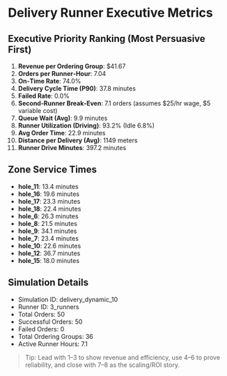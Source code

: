 # Delivery Runner Executive Metrics

## Executive Priority Ranking (Most Persuasive First)
1. **Revenue per Ordering Group**: $41.67
2. **Orders per Runner‑Hour**: 7.04
3. **On‑Time Rate**: 74.0%
4. **Delivery Cycle Time (P90)**: 37.8 minutes
5. **Failed Rate**: 0.0%
6. **Second‑Runner Break‑Even**: 7.1 orders (assumes $25/hr wage, $5 variable cost)
7. **Queue Wait (Avg)**: 9.9 minutes
8. **Runner Utilization (Driving)**: 93.2% (Idle 6.8%)
9. **Avg Order Time**: 22.9 minutes
10. **Distance per Delivery (Avg)**: 1149 meters
11. **Runner Drive Minutes**: 397.2 minutes

## Zone Service Times
- **hole_11**: 13.4 minutes
- **hole_16**: 19.6 minutes
- **hole_17**: 23.3 minutes
- **hole_18**: 22.4 minutes
- **hole_6**: 26.3 minutes
- **hole_8**: 21.5 minutes
- **hole_9**: 34.1 minutes
- **hole_7**: 23.4 minutes
- **hole_10**: 22.6 minutes
- **hole_12**: 36.7 minutes
- **hole_15**: 18.0 minutes


## Simulation Details
- Simulation ID: delivery_dynamic_10
- Runner ID: 3_runners
- Total Orders: 50
- Successful Orders: 50
- Failed Orders: 0
- Total Ordering Groups: 36
- Active Runner Hours: 7.1

> Tip: Lead with 1–3 to show revenue and efficiency, use 4–6 to prove reliability, and close with 7–8 as the scaling/ROI story.
